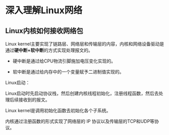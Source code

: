 # **深入理解Linux网络**

## Linux内核如何接收网络包

Linux kernel主要实现了链路层、网络层和传输层的内容，内核和网络设备驱动是通过**硬中断+软中断**的方式实现处理报文的。

- 硬中断是通过给CPU物流引脚施加电压变化实现的。

- 软中断是通过给内存中的一个变量赋予二进制值实现的。

Linux启动：

Linux启动时先启动协议栈，然后创建内核线程初始化，注册线程函数，然后去处理后续接收到的报文。

Linux kernel是调用初始化函数去初始化各个子系统。

内核通过注册函数的形式实现了网络层的 IP 协议以及传输层的TCP和UDP等协议。
